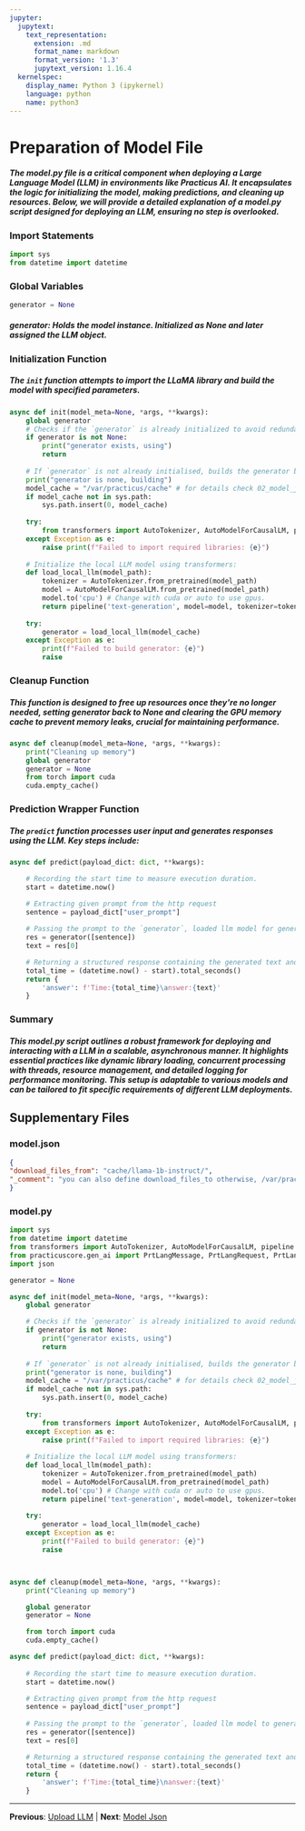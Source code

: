 ```yaml
---
jupyter:
  jupytext:
    text_representation:
      extension: .md
      format_name: markdown
      format_version: '1.3'
      jupytext_version: 1.16.4
  kernelspec:
    display_name: Python 3 (ipykernel)
    language: python
    name: python3
---
```


# Preparation of Model File


##### The model.py file is a critical component when deploying a Large Language Model (LLM) in environments like Practicus AI. It encapsulates the logic for initializing the model, making predictions, and cleaning up resources. Below, we will provide a detailed explanation of a model.py script designed for deploying an LLM, ensuring no step is overlooked.


### Import Statements


```python
import sys 
from datetime import datetime
```

### Global Variables
 

```python
generator = None
```

##### generator: Holds the model instance. Initialized as None and later assigned the LLM object.


### Initialization Function



##### The `init` function  attempts to import the LLaMA library and build the model with specified parameters.

```python
async def init(model_meta=None, *args, **kwargs):
    global generator
    # Checks if the `generator` is already initialized to avoid redundant model loading.
    if generator is not None:
        print("generator exists, using")
        return
    
    # If `generator` is not already initialised, builds the generator by loading the desired LLM
    print("generator is none, building")
    model_cache = "/var/practicus/cache" # for details check 02_model_json
    if model_cache not in sys.path:
        sys.path.insert(0, model_cache)
    
    try:
        from transformers import AutoTokenizer, AutoModelForCausalLM, pipeline
    except Exception as e:
        raise print(f"Failed to import required libraries: {e}")
    
    # Initialize the local LLM model using transformers:
    def load_local_llm(model_path):
        tokenizer = AutoTokenizer.from_pretrained(model_path)
        model = AutoModelForCausalLM.from_pretrained(model_path)
        model.to('cpu') # Change with cuda or auto to use gpus.
        return pipeline('text-generation', model=model, tokenizer=tokenizer, max_new_tokens=200)
    
    try:
        generator = load_local_llm(model_cache)
    except Exception as e:
        print(f"Failed to build generator: {e}")
        raise

```

### Cleanup Function



##### This function is designed to free up resources once they're no longer needed, setting generator back to None and clearing the GPU memory cache to prevent memory leaks, crucial for maintaining performance.

```python
async def cleanup(model_meta=None, *args, **kwargs):
    print("Cleaning up memory")
    global generator
    generator = None
    from torch import cuda
    cuda.empty_cache()
```

### Prediction Wrapper Function



##### The `predict` function processes user input and generates responses using the LLM. Key steps include:

```python
async def predict(payload_dict: dict, **kwargs):

    # Recording the start time to measure execution duration.
    start = datetime.now()

    # Extracting given prompt from the http request
    sentence = payload_dict["user_prompt"]
    
    # Passing the prompt to the `generator`, loaded llm model for generating a response.
    res = generator([sentence])
    text = res[0]

    # Returning a structured response containing the generated text and execution time.
    total_time = (datetime.now() - start).total_seconds()   
    return {
        'answer': f'Time:{total_time}\answer:{text}'
    }
```

### Summary


##### This model.py script outlines a robust framework for deploying and interacting with a LLM in a scalable, asynchronous manner. It highlights essential practices like dynamic library loading, concurrent processing with threads, resource management, and detailed logging for performance monitoring. This setup is adaptable to various models and can be tailored to fit specific requirements of different LLM deployments.


## Supplementary Files

### model.json
```json
{
"download_files_from": "cache/llama-1b-instruct/",
"_comment": "you can also define download_files_to otherwise, /var/practicus/cache is used"
}
```

### model.py
```python
import sys
from datetime import datetime
from transformers import AutoTokenizer, AutoModelForCausalLM, pipeline
from practicuscore.gen_ai import PrtLangMessage, PrtLangRequest, PrtLangResponse
import json

generator = None

async def init(model_meta=None, *args, **kwargs):
    global generator

    # Checks if the `generator` is already initialized to avoid redundant model loading.
    if generator is not None:
        print("generator exists, using")
        return
    
    # If `generator` is not already initialised, builds the generator by loading the desired LLM
    print("generator is none, building")
    model_cache = "/var/practicus/cache" # for details check 02_model_json
    if model_cache not in sys.path:
        sys.path.insert(0, model_cache)
    
    try:
        from transformers import AutoTokenizer, AutoModelForCausalLM, pipeline
    except Exception as e:
        raise print(f"Failed to import required libraries: {e}")
    
    # Initialize the local LLM model using transformers:
    def load_local_llm(model_path):
        tokenizer = AutoTokenizer.from_pretrained(model_path)
        model = AutoModelForCausalLM.from_pretrained(model_path)
        model.to('cpu') # Change with cuda or auto to use gpus.
        return pipeline('text-generation', model=model, tokenizer=tokenizer, max_new_tokens=200)
    
    try:
        generator = load_local_llm(model_cache)
    except Exception as e:
        print(f"Failed to build generator: {e}")
        raise



async def cleanup(model_meta=None, *args, **kwargs):
    print("Cleaning up memory")

    global generator
    generator = None

    from torch import cuda
    cuda.empty_cache()

async def predict(payload_dict: dict, **kwargs):
    
    # Recording the start time to measure execution duration.
    start = datetime.now()

    # Extracting given prompt from the http request
    sentence = payload_dict["user_prompt"]
    
    # Passing the prompt to the `generator`, loaded llm model to generate a response.
    res = generator([sentence])
    text = res[0]

    # Returning a structured response containing the generated text and execution time.
    total_time = (datetime.now() - start).total_seconds()   
    return {
        'answer': f'Time:{total_time}\nanswer:{text}'
    }
```


---

**Previous**: [Upload LLM](../Preparation/Upload-LLM.md) | **Next**: [Model Json](model-json.md)
